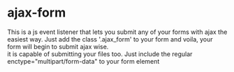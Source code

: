 # ajax-form
 This is a js event listener that lets you submit any of your forms with ajax the easiest way.
 Just add the class '.ajax_form' to your form and voila, your form will begin to submit ajax wise.   
 it is capable of submitting your files too. 
 Just include the regular enctype="multipart/form-data" to your form element
